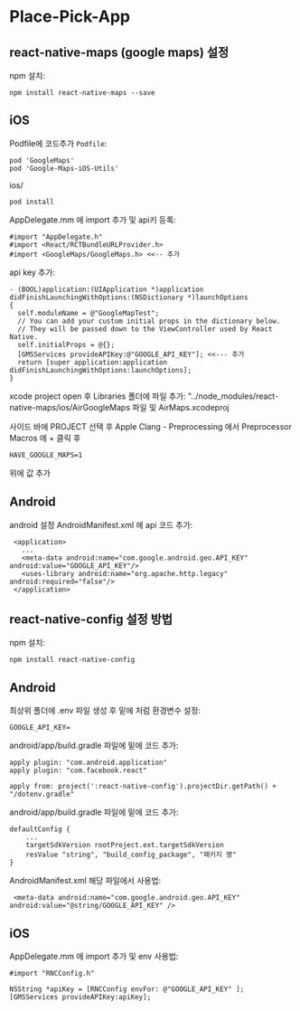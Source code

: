 # Place-Pick-App

## react-native-maps (google maps) 설정

npm 설치:

```
npm install react-native-maps --save
```

## iOS

Podfile에 코드추가 `Podfile`:

```
pod 'GoogleMaps'
pod 'Google-Maps-iOS-Utils'
```

ios/

```
pod install
```

AppDelegate.mm 에 import 추가 및 api키 등록:

```
#import "AppDelegate.h"
#import <React/RCTBundleURLProvider.h>
#import <GoogleMaps/GoogleMaps.h> <<-- 추가
```

api key 추가:

```
- (BOOL)application:(UIApplication *)application didFinishLaunchingWithOptions:(NSDictionary *)launchOptions
{
  self.moduleName = @"GoogleMapTest";
  // You can add your custom initial props in the dictionary below.
  // They will be passed down to the ViewController used by React Native.
  self.initialProps = @{};
  [GMSServices provideAPIKey:@"GOOGLE_API_KEY"]; <<--- 추가
  return [super application:application didFinishLaunchingWithOptions:launchOptions];
}
```

xcode project open 후 Libraries 폴더에 파일 추가:
"../node_modules/react-native-maps/ios/AirGoogleMaps 파일 및 AirMaps.xcodeproj

사이드 바에 PROJECT 선택 후 Apple Clang - Preprocessing 에서 Preprocessor Macros 에 + 클릭 후

```
HAVE_GOOGLE_MAPS=1
```

위에 값 추가

## Android

android 설정 AndroidManifest.xml 에 api 코드 추가:

```
 <application>
   ...
   <meta-data android:name="com.google.android.geo.API_KEY" android:value="GOOGLE_API_KEY"/>
   <uses-library android:name="org.apache.http.legacy" android:required="false"/>
 </application>
```

## react-native-config 설정 방법

npm 설치:

```
npm install react-native-config
```

## Android

최상위 폴더에 .env 파일 생성 후 밑에 처럼 환경변수 설정:

```
GOOGLE_API_KEY=
```

android/app/build.gradle 파일에 밑에 코드 추가:

```
apply plugin: "com.android.application"
apply plugin: "com.facebook.react"

apply from: project(':react-native-config').projectDir.getPath() + "/dotenv.gradle"
```

android/app/build.gradle 파일에 밑에 코드 추가:

```
defaultConfig {
    ...
    targetSdkVersion rootProject.ext.targetSdkVersion
    resValue "string", "build_config_package", "패키지 명"
}
```

AndroidManifest.xml 해당 파일에서 사용법:

```
 <meta-data android:name="com.google.android.geo.API_KEY" android:value="@string/GOOGLE_API_KEY" />
```

## iOS

AppDelegate.mm 에 import 추가 및 env 사용법:

```
#import "RNCConfig.h"

NSString *apiKey = [RNCConfig envFor: @"GOOGLE_API_KEY" ];
[GMSServices provideAPIKey:apiKey];
```
